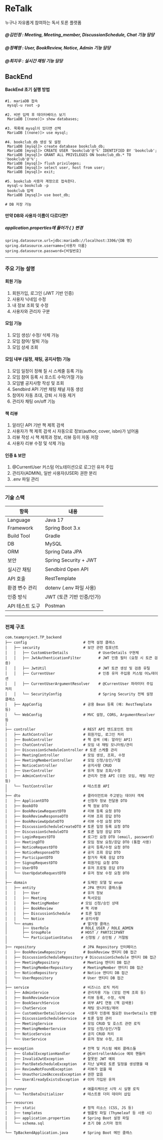 # ReTalk
누구나 자유롭게 참여하는 독서 토론 플랫폼 <br>

##### @김민정 : Meeting, Meeting_member, DiscussionSchedule, Chat 기능 담당
##### @정혜영 : User, BookReview, Notice, Admin 기능 담당
##### @최지우 : 실시간 채팅 기능 담당

## BackEnd
#### BackEnd 초기 실행 방법

```
#1. mariaDB 접속
 mysql-u root -p
 
#2. 비번 입력 후 데이터베이스 보기
 MariaDB [(none)]> show databases;
 
#3. 목록에 mysql이 있다면 선택
 MariaDB [(none)]> use mysql;
 
#4. bookclub_db 생성 및 설정
 MariaDB [mysql]> create database bookclub_db; 
 MariaDB [mysql]> CREATE USER 'bookclub'@'%' IDENTIFIED BY 'bookclub';
 MariaDB [mysql]> GRANT ALL PRIVILEGES ON bookclub_db.* TO 'bookclub'@'%';
 MariaDB [mysql]> flush privileges; 
 MariaDB [mysql]> select user, host from user;
 MariaDB [mysql]> exit;
 
#5. bookclub 사용자 계정으로 접속한다.
 mysql-u bookclub -p
 bookclub 입력
 MariaDB [mysql]> use boot_db;
 
# DB 저장 가능
```

#### 만약 DB와 사용자 이름이 다르다면?
##### application.properties에 들어가 { } 변경
```
spring.datasource.url=jdbc:mariadb://localhost:3306/{DB 명}
spring.datasource.username={사용자 이름}
spring.datasource.password={비밀번호}
```
<hr>

### 주요 기능 설명
#### 회원 기능
1. 회원가입, 로그인 (JWT 기반 인증)
2. 사용자 닉네임 수정
3. 내 정보 조회 및 수정
4. 사용자와 관리자 구분
#### 모임 기능
1. 모임 생성/ 수정/ 삭제 가능
2. 모임 참여/ 탈퇴 가능
3. 모임 상세 조회
#### 모임 내부 (일정, 채팅, 공지사항) 기능
1. 모임 일정이 정해 질 시 스케줄 등록 가능
2. 모임 참여 등록 시 호스트 수락/거절 가능
3. 모임별 공지사항 작성 및 조회
4. Sendbird API 기반 채팅 채널 자동 생성
5. 참여자 자동 초대, 강퇴 시 자동 제거
6. 관리자 채팅 on/off 기능
#### 책 리뷰
1. 알라딘 API 기반 책 제목 검색
2. 사용자가 책 제목 검색 시 자동으로 정보(author, cover, isbn)가 넘어옴
3. 리뷰 작성 시 책 제목과 정보, 리뷰 등이 자동 저장
4. 사용자 리뷰 수정 및 삭제 가능
#### 인증 & 보안
1. @CurrentUser 커스텀 어노테이션으로 로그인 유저 주입
2. 관리자(ADMIN), 일반 사용자(USER) 권한 분리
3. .env 파일 관리

<hr>

### 기술 스택
| 항목         | 내용                     |
| ---------- |------------------------|
| Language   | Java 17                |
| Framework  | Spring Boot 3.x        |
| Build Tool | Gradle                 |
| DB         | MySQL                  |
| ORM        | Spring Data JPA        |
| 보안         | Spring Security + JWT  |
| 실시간 채팅     | Sendbird Open API      |
| API 호출     | RestTemplate           |
| 환경 변수 관리   | dotenv (.env 파일 사용)    |
| 인증 방식      | JWT (토큰 기반 인증/인가)      |
| API 테스트 도구 | Postman                |

<hr>

### 전체 구조

```
com.teamproject.TP_backend
├── config                          # 전역 설정 클래스
│   ├── security                    # 보안 관련 컴포넌트
│   │   ├── CustomUserDetails              # UserDetails 구현체
│   │   ├── JwtAuthenticationFilter        # JWT 인증 필터 (요청 시 토큰 검증)
│   │   ├── JwtUtil                        # JWT 토큰 생성 및 검증 유틸
│   │   ├── CurrentUser                    # 인증 유저 주입용 커스텀 어노테이션
│   │   ├── CurrentUserArgumentResolver    # @CurrentUser 파라미터 주입 처리
│   │   └── SecurityConfig                 # Spring Security 전체 설정 클래스
│   ├── AppConfig                   # 공용 Bean 등록 (예: RestTemplate 등)
│   └── WebConfig                   # MVC 설정, CORS, ArgumentResolver 등
│
├── controller                      # REST API 엔드포인트 정의
│   ├── AuthController              # 회원가입, 로그인 처리
│   ├── BookController              # 책 검색 (예: 알라딘 API)
│   ├── ChatController              # 모임 내 채팅 모니터링/관리
│   ├── DiscussionScheduleController # 토론 스케줄 관리
│   ├── MeetingController           # 모임 생성, 조회, 수정
│   ├── MeetingMemberController     # 모임 신청/승인/거절
│   ├── NoticeController            # 공지사항 CRUD
│   ├── UserController              # 유저 정보 조회/수정
│   ├── AdminController             # 관리자 전용 API (모든 모임, 채팅 차단 등)
│   └── TestController              # 테스트용 API
│
├── dto                             # 클라이언트와 주고받는 데이터 객체
│   ├── ApplicantDTO                # 신청자 정보 전달용 DTO
│   ├── BookDTO                     # 책 정보 DTO
│   ├── BookReviewRequestDTO        # 리뷰 등록 요청 DTO
│   ├── BookReviewResponseDTO       # 리뷰 조회 응답 DTO
│   ├── BookReviewUpdateDTO         # 리뷰 수정 요청 DTO
│   ├── DiscussionScheduleCreateDTO # 토론 일정 등록 요청 DTO
│   ├── DiscussionScheduleDTO       # 토론 일정 응답 DTO
│   ├── LoginRequestDTO             # 로그인 요청 DTO (email, password)
│   ├── MeetingDTO                  # 모임 정보 요청/응답 DTO (통합 사용)
│   ├── NoticeRequestDTO            # 공지 등록/수정 요청 DTO
│   ├── NoticeResponseDTO           # 공지 조회 응답 DTO
│   ├── ParticipantDTO              # 참가자 목록 응답 DTO
│   ├── SignupRequestDTO            # 회원가입 요청 DTO
│   ├── UserDTO                     # 유저 프로필 응답 DTO
│   └── UserUpdateRequestDTO        # 유저 정보 수정 요청 DTO
│
├── domain                          # 도메인 모델 및 enum
│   ├── entity                      # JPA 엔티티 클래스들
│   │   ├── User                    # 유저 정보
│   │   ├── Meeting                 # 독서모임
│   │   ├── MeetingMember          # 모임 신청/승인 상태
│   │   ├── BookReview             # 책 리뷰
│   │   ├── DiscussionSchedule     # 토론 일정
│   │   └── Notice                 # 공지사항
│   └── enums                       # 열거형 클래스
│       ├── UserRole               # ROLE_USER / ROLE_ADMIN
│       ├── GroupRole              # HOST / PARTICIPANT
│       └── ParticipationStatus    # 신청됨 / 승인됨 / 거절됨
│
├── repository                      # JPA Repository 인터페이스
│   ├── BookReviewRepository        # BookReview 엔티티 DB 접근
│   ├── DiscussionScheduleRepository # DiscussionSchedule 엔티티 DB 접근
│   ├── MeetingRepository           # Meeting 엔티티 DB 접근
│   ├── MeetingMemberRepository     # MeetingMember 엔티티 DB 접근
│   ├── NoticeRepository            # Notice 엔티티 DB 접근
│   └── UserRepository              # User 엔티티 DB 접근
│
├── service                         # 비즈니스 로직 처리
│   ├── AdminService                # 관리자용 기능 (모임 전체 조회 등)
│   ├── BookReviewService           # 리뷰 등록, 수정, 삭제
│   ├── BookSearchService           # 외부 API 연동 (책 검색용)
│   ├── ChatService                 # 채팅 모니터링/제어
│   ├── CustomUserDetailsService    # 사용자 인증에 필요한 UserDetails 반환
│   ├── DiscussionScheduleService   # 토론 일정 관리
│   ├── MeetingService              # 모임 CRUD 및 호스트 관련 로직
│   ├── MeetingMemberService        # 모임 신청/승인/거절
│   ├── NoticeService               # 공지 CRUD 처리
│   └── UserService                 # 유저 정보 수정, 조회
│
├── exception                       # 전역 및 커스텀 예외 클래스들
│   ├── GlobalExceptionHandler      # @ControllerAdvice 예외 핸들러
│   ├── InvalidJwtException         # 잘못된 JWT 예외
│   ├── PastDateScheduleException   # 지난 날짜로 토론 일정을 생성했을 때
│   ├── ReviewNotFoundException     # 리뷰가 없을 때
│   ├── UnauthorizedAccessException # 권한 없음
│   └── UserAlreadyExistsException  # 이미 가입된 유저
│
├── runner                          # 애플리케이션 시작 시 실행 로직
│   └── TestDataInitializer         # 테스트용 더미 데이터 삽입
│
├── resources
│   ├── static                      # 정적 리소스 (CSS, JS 등)
│   ├── templates                   # 템플릿 파일 (Thymeleaf 등 사용 시)
│   ├── application.properties      # Spring Boot 설정 파일
│   └── schema.sql                  # 초기 DB 스키마 정의
│
└── TpBackendApplication.java       # Spring Boot 메인 클래스
```